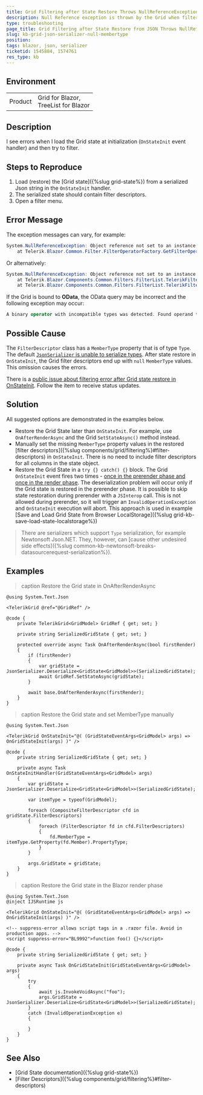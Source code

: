 ```yaml
---
title: Grid Filtering after State Restore Throws NullReferenceException
description: Null Reference exception is thrown by the Grid when filters are restored in OnStateInit.
type: troubleshooting
page_title: Grid Filtering after State Restore from JSON Throws NullReferenceException
slug: kb-grid-json-serializer-null-membertype
position: 
tags: blazor, json, serializer
ticketid: 1545884, 1574761
res_type: kb
---
```


## Environment

<table>
    <tbody>
        <tr>
            <td>Product</td>
            <td>Grid for Blazor, <br /> TreeList for Blazor</td>
        </tr>
    </tbody>
</table>


## Description

I see errors when I load the Grid state at initialization (`OnStateInit` event handler) and then try to filter.


## Steps to Reproduce

1. Load (restore) the [Grid state]({%slug grid-state%}) from a serialized Json string in the `OnStateInit` handler.
1. The serialized state should contain filter descriptors.
1. Open a filter menu.


## Error Message

The exception messages can vary, for example:

````C#
System.NullReferenceException: Object reference not set to an instance of an object.
    at Telerik.Blazor.Common.Filter.FilterOperatorFactory.GetFilterOperatorsForType(Type type, ITelerikStringLocalizer localizer)
````

Or alternatively:

````C#
System.NullReferenceException: Object reference not set to an instance of an object.
    at Telerik.Blazor.Components.Common.Filters.FilterList.TelerikFilterList.GetFilterOperators()
    at Telerik.Blazor.Components.Common.Filters.FilterList.TelerikFilterList.InitFilterOperators()
````

If the Grid is bound to **OData**, the OData query may be incorrect and the following exception may occur:

````C#
A binary operator with incompatible types was detected. Found operand types '...' and '...' for operator kind '...'.", "type": "Microsoft.OData.ODataException".
````


## Possible Cause

The `FilterDescriptor` class has a `MemberType` property that is of type `Type`. The default [`JsonSerializer` is unable to serialize types](https://docs.microsoft.com/en-us/dotnet/standard/serialization/system-text-json-migrate-from-newtonsoft-how-to?pivots=dotnet-6-0#types-without-built-in-support). After state restore in `OnStateInit`, the Grid filter descriptors end up with `null` `MemberType` values. This omission causes the errors.

There is a [public issue about filtering error after Grid state restore in OnStateInit](https://feedback.telerik.com/blazor/1505237-set-deserialized-grid-state-in-onstateinit-handler-cause-error-on-open-filter-menu-of-column-on-ui). Follow the item to receive status updates.


## Solution

All suggested options are demonstrated in the examples below.

* Restore the Grid State later than `OnStateInit`. For example, use `OnAfterRenderAsync` and the Grid `SetStateAsync()` method instead.
* Manually set the missing `MemberType` property values in the restored [filter descriptors]({%slug components/grid/filtering%}#filter-descriptors) in `OnStateInit`. There is no need to include filter descriptors for all columns in the state object.
* Restore the Grid State in a `try {} catch() {}` block. The Grid `OnStateInit` event fires two times - [once in the prerender phase and once in the render phase](https://docs.microsoft.com/en-us/aspnet/core/blazor/components/lifecycle?view=aspnetcore-6.0#component-initialization-oninitializedasync). The deserialization problem will occur only if the Grid state is restored in the prerender phase. It is possible to skip state restoration during prerender with a `JSInterop` call. This is not allowed during prerender, so it will trigger an `InvalidOperationException` and `OnStateInit` execution will abort. This approach is used in example [Save and Load Grid State from Browser LocalStorage]({%slug grid-kb-save-load-state-localstorage%})

> There are serializers which support `Type` serialization, for example Newtonsoft Json.NET. They, however, can [cause other undesired side effects]({%slug common-kb-newtonsoft-breaks-datasourcerequest-serialization%}).


## Examples

>caption Restore the Grid state in OnAfterRenderAsync

<div class="skip-repl"></div>

````CSHTML
@using System.Text.Json

<TelerikGrid @ref="@GridRef" />

@code {
    private TelerikGrid<GridModel> GridRef { get; set; }

    private string SerializedGridState { get; set; }

    protected override async Task OnAfterRenderAsync(bool firstRender)
    {
        if (firstRender)
        {
            var gridState = JsonSerializer.Deserialize<GridState<GridModel>>(SerializedGridState);
            await GridRef.SetStateAsync(gridState);
        }

        await base.OnAfterRenderAsync(firstRender);
    }
}
````

>caption Restore the Grid state and set MemberType manually

<div class="skip-repl"></div>

````CSHTML
@using System.Text.Json

<TelerikGrid OnStateInit="@( (GridStateEventArgs<GridModel> args) => OnGridStateInit(args) )" />

@code {
    private string SerializedGridState { get; set; }

    private async Task OnStateInitHandler(GridStateEventArgs<GridModel> args)
    {
        var gridState = JsonSerializer.Deserialize<GridState<GridModel>>(SerializedGridState);

        var itemType = typeof(GridModel);

        foreach (CompositeFilterDescriptor cfd in gridState.FilterDescriptors)
        {
            foreach (FilterDescriptor fd in cfd.FilterDescriptors)
            {
                fd.MemberType = itemType.GetProperty(fd.Member).PropertyType;
            }
        }

        args.GridState = gridState;
    }
}
````

>caption Restore the Grid state in the Blazor render phase

<div class="skip-repl"></div>

````CSHTML
@using System.Text.Json
@inject IJSRuntime js

<TelerikGrid OnStateInit="@( (GridStateEventArgs<GridModel> args) => OnGridStateInit(args) )" />

<!-- suppress-error allows script tags in a .razor file. Avoid in production apps. -->
<script suppress-error="BL9992">function foo() {}</script>

@code {
    private string SerializedGridState { get; set; }

    private async Task OnGridStateInit(GridStateEventArgs<GridModel> args)
    {
        try
        {
            await js.InvokeVoidAsync("foo");
            args.GridState = JsonSerializer.Deserialize<GridState<GridModel>>(SerializedGridState);
        }
        catch (InvalidOperationException e)
        {

        }
    }
}
````

## See Also

* [Grid State documentation]({%slug grid-state%})
* [Filter Descriptors]({%slug components/grid/filtering%}#filter-descriptors)
